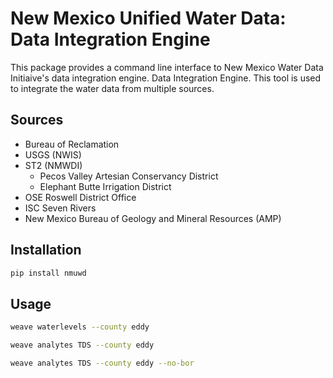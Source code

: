 # New Mexico Unified Water Data: Data Integration Engine

This package provides a command line interface to New Mexico Water Data Initiaive's data integration engine.
Data Integration Engine. This tool is used to integrate the water data from multiple sources.


## Sources
 - Bureau of Reclamation
 - USGS (NWIS)
 - ST2 (NMWDI)
   - Pecos Valley Artesian Conservancy District
   - Elephant Butte Irrigation District
 - OSE Roswell District Office
 - ISC Seven Rivers
 - New Mexico Bureau of Geology and Mineral Resources (AMP)
 

## Installation

```bash
pip install nmuwd
```

## Usage

```bash
weave waterlevels --county eddy
```
```bash
weave analytes TDS --county eddy
```
```bash
weave analytes TDS --county eddy --no-bor
```
